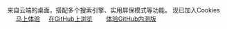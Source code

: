 来自云端的桌面，搭配多个搜索引擎、实用屏保模式等功能。
现已加入Cookies
        <a href="http://www.sherry.cf/h6-" target="_blank">马上体验</a>     
        <a href="https://github.com/Sherryme/sherryme.github.io">在GitHub上浏览</a>
        <a href="http://sherryme.github.io/MyDesk/">体验GitHub内测版</a>
